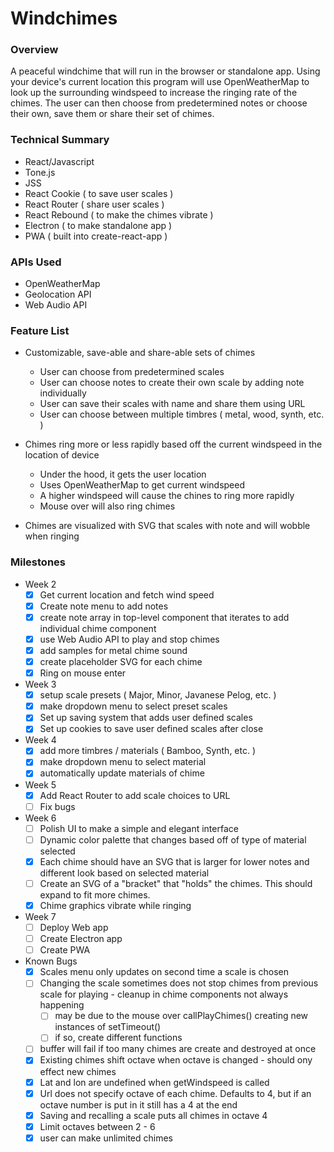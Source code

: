 # Windchimes

### Overview

A peaceful windchime that will run in the browser or standalone app. Using your device's current location this program will use OpenWeatherMap to look up the surrounding windspeed to increase the ringing rate of the chimes. The user can then choose from predetermined notes or choose their own, save them or share their set of chimes.

### Technical Summary

- React/Javascript
- Tone.js
- JSS
- React Cookie ( to save user scales )
- React Router ( share user scales )
- React Rebound ( to make the chimes vibrate )
- Electron ( to make standalone app )
- PWA ( built into create-react-app )

### APIs Used

- OpenWeatherMap
- Geolocation API
- Web Audio API

### Feature List

- Customizable, save-able and share-able sets of chimes
    - User can choose from predetermined scales
    - User can choose notes to create their own scale by adding note individually
    - User can save their scales with name and share them using URL
    - User can choose between multiple timbres ( metal, wood, synth, etc. )

- Chimes ring more or less rapidly based off the current windspeed in the location of device
    - Under the hood, it gets the user location
    - Uses OpenWeatherMap to get current windspeed
    - A higher windspeed will cause the chines to ring more rapidly
    - Mouse over will also ring chimes

- Chimes are visualized with SVG that scales with note and will wobble when ringing

### Milestones

- Week 2
    - [x] Get current location and fetch wind speed
    - [x] Create note menu to add notes
    - [x] create note array in top-level component that iterates to add individual chime component
    - [x] use Web Audio API to play and stop chimes
    - [x] add samples for metal chime sound
    - [x] create placeholder SVG for each chime
    - [x] Ring on mouse enter

- Week 3
    - [x] setup scale presets ( Major, Minor, Javanese Pelog, etc. )
    - [x] make dropdown menu to select preset scales
    - [x] Set up saving system that adds user defined scales
    - [x] Set up cookies to save user defined scales after close

- Week 4
    - [x] add more timbres / materials ( Bamboo, Synth, etc. )
    - [x] make dropdown menu to select material
    - [x] automatically update materials of chime

- Week 5
    - [x] Add React Router to add scale choices to URL
    - [ ] Fix bugs

- Week 6
    - [ ] Polish UI to make a simple and elegant interface
    - [ ] Dynamic color palette that changes based off of type of material selected
    - [x] Each chime should have an SVG that is larger for lower notes and different look based on selected material 
    - [ ] Create an SVG of a "bracket" that "holds" the chimes. This should expand to fit more chimes.
    - [x] Chime graphics vibrate while ringing

- Week 7
    - [ ] Deploy Web app
    - [ ] Create Electron app
    - [ ] Create PWA

- Known Bugs
    - [x] Scales menu only updates on second time a scale is chosen
    - [ ] Changing the scale sometimes does not stop chimes from previous scale for playing - cleanup in chime components not always happening
      - [ ] may be due to the mouse over callPlayChimes() creating new instances of setTimeout()
      - [ ] if so, create different functions 
    - [ ] buffer will fail if too many chimes are create and destroyed at once
    - [x] Existing chimes shift octave when octave is changed - should ony effect new chimes
    - [x] Lat and lon are undefined when getWindspeed is called
    - [x] Url does not specify octave of each chime. Defaults to 4, but if an octave number is put in it still has a 4 at the end
    - [x] Saving and recalling a scale puts all chimes in octave 4
    - [x] Limit octaves between 2 - 6
    - [x] user can make unlimited chimes